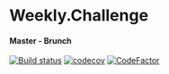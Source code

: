 # Weekly.Challenge

#### Master - Brunch
[![Build status](https://ci.appveyor.com/api/projects/status/0joltxy71dbqki02/branch/master?svg=true)](https://ci.appveyor.com/project/Hummel83/weekly-challenge/branch/master)
[![codecov](https://codecov.io/gh/Hummel83/LeedCodeExercises/branch/master/graph/badge.svg)](https://codecov.io/gh/Hummel83/weekly-challenge/branch/master)
[![CodeFactor](https://www.codefactor.io/repository/github/hummel83/weekly.challenge/badge)](https://www.codefactor.io/repository/github/hummel83/weekly.challenge)
